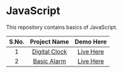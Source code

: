 # JavaScript
This repository contains basics of JavaScript. 

| S.No.  | Project Name  | Demo Here  | 
|:-:|:-:|:-:|
|1  |  <a href="https://github.com/deeqakkk/50Days-50Projects/tree/main/1-Expanding-Cards" target="_blank" rel="noopener noreferrer">Digital Clock</a> | <a href="https://meet2960.github.io/JavaScript/Digital_Clock" target="_blank" rel="noopener noreferrer">Live Here</a>  |
|2   |  <a href="https://github.com/deeqakkk/50Days-50Projects/tree/main/1-Expanding-Cards" target="_blank" rel="noopener noreferrer">Basic Alarm</a> | <a href="https://meet2960.github.io/JavaScript/Alarm" target="_blank" rel="noopener noreferrer">Live Here</a>  |  

